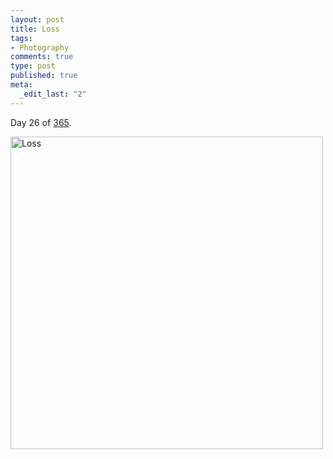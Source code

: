 ```yaml
--- 
layout: post
title: Loss
tags: 
- Photography
comments: true
type: post
published: true
meta: 
  _edit_last: "2"
---
```

Day 26 of <a href="http://www.flickr.com/photos/aaronbrethorst/sets/72157612028658986/">365</a>.

<a href="http://www.flickr.com/photos/aaronbrethorst/3230284349/" title="Loss by aaronbrethorst, on Flickr"><img src="http://farm4.static.flickr.com/3337/3230284349_787d8872db.jpg" width="500" height="500" alt="Loss" /></a>
